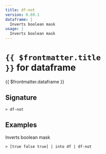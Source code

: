 ```yaml
---
title: df-not
version: 0.69.1
dataframe: |
  Inverts boolean mask
usage: |
  Inverts boolean mask
---
```


# <code>{{ $frontmatter.title }}</code> for dataframe

<div style='white-space: pre-wrap;margin-top: 10px'>{{ $frontmatter.dataframe }}</div>

## Signature

```> df-not ```

## Examples

Inverts boolean mask
```shell
> [true false true] | into df | df-not
```
